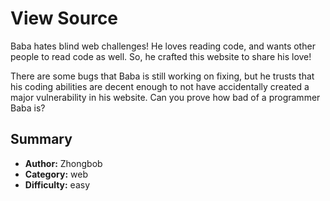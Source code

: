 # View Source
Baba hates blind web challenges! He loves reading code, and wants other people to read code as well. So, he crafted this website to share his love!

There are some bugs that Baba is still working on fixing, but he trusts that his coding abilities are decent enough to not have accidentally created a major vulnerability in his website.
Can you prove how bad of a programmer Baba is?

## Summary
- **Author:** Zhongbob
- **Category:** web
- **Difficulty:** easy

